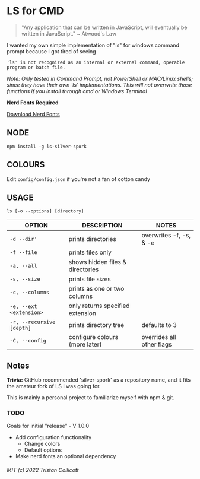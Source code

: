 # LS for CMD

> "Any application that can be written in JavaScript, will eventually be written in JavaScript." ~ Atwood's Law

I wanted my own simple implementation of "ls" for windows command prompt because I got tired of seeing 

`'ls' is not recognized as an internal or external command, operable program or batch file.`

*Note: Only tested in Command Prompt, not PowerShell or MAC/Linux shells; since they have their own 'ls' implementations. This will not overwrite those functions if you install through cmd or Windows Terminal*

**Nerd Fonts Required**

[Download Nerd Fonts](https://www.nerdfonts.com/)

## **NODE**

`npm install -g ls-silver-spork`

## **COLOURS**

Edit `config/config.json` if you're not a fan of cotton candy

## **USAGE**

`ls [-o --options] [directory]`

|OPTION                     |DESCRIPTION                      |NOTES                         |
|---------------------------|---------------------------------|------------------------------|
|`-d --dir'`                |prints directories               | overwrites -f, -s, & -e      |
|`-f --file`                |prints files only                |                              |
|`-a, --all`                |shows hidden files & directories |                              |
|`-s, --size`               |prints file sizes                |                              |
|`-c, --columns`            |prints as one or two columns     |                              |
|`-e, --ext <extension>`    |only returns specified extension |                              |
|`-r, --recursive [depth]`  |prints directory tree            | defaults to 3                |
|`-C, --config`             |configure colours (more later)   | overrides all other flags    |

## Notes

**Trivia:** GitHub recommended 'silver-spork' as a repository name, and it fits the amateur fork of LS I was going for. 

This is mainly a personal project to familiarize myself with npm & git.

### TODO
Goals for initial "release" - V 1.0.0
- Add configuration functionality
	- Change colors
	- Default options
- Make nerd fonts an optional dependency

###### MIT (c) 2022 Tristan Collicott
